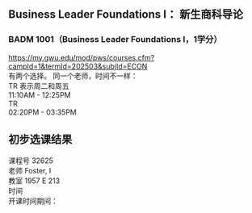 ## Business Leader Foundations I： 新生商科导论
### BADM 1001（Business Leader Foundations I，1学分）  
https://my.gwu.edu/mod/pws/courses.cfm?campId=1&termId=202503&subjId=ECON  
有两个选择。  同一个老师，时间不一样：  
TR 表示周二和周五  
11:10AM - 12:25PM    
TR   
02:20PM - 03:35PM	  


## 初步选课结果
课程号 32625  
老师 Foster, I  
教室 1957 E 213  
时间   
开课时间期间：  


